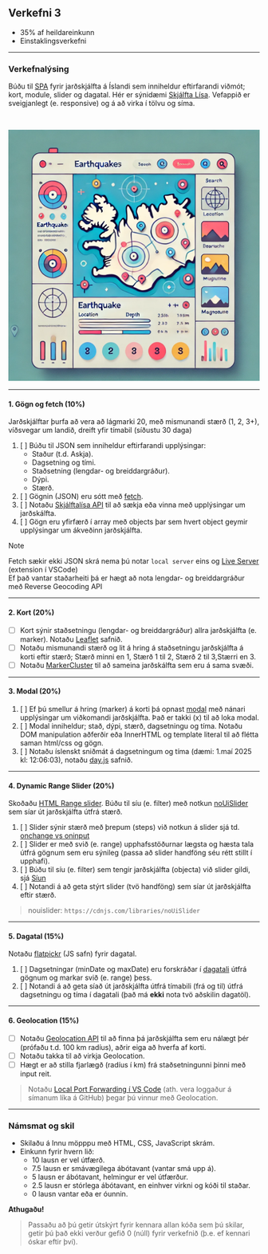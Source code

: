 ## Verkefni 3 

- 35% af heildareinkunn
- Einstaklingsverkefni

---

### Verkefnalýsing

Búðu til [SPA](https://developer.mozilla.org/en-US/docs/Glossary/SPA) fyrir jarðskjálfta á Íslandi sem inniheldur eftirfarandi viðmót; kort, module, slider og dagatal. Hér er sýnidæmi [Skjálfta Lísa](https://skjalftalisa.vedur.is/index.html#/page/map). Vefappið er sveigjanlegt (e. responsive) og á að virka í tölvu og síma.

<br>

![Wireframe](https://github.com/GunnarThorunnarson/FORR3JS05DU/blob/master/Verkefni/v3_mynd.webp)

---

#### 1. Gögn og fetch (10%)

Jarðskjálftar þurfa að vera að lágmarki 20, með mismunandi stærð (1, 2, 3+), víðsvegar um landið, dreift yfir tímabil (síðustu 30 daga) 

1. [ ] Búðu til JSON sem inniheldur eftirfarandi upplýsingar:
    - Staður (t.d. Askja).
    - Dagsetning og tími.
    - Staðsetning (lengdar- og breiddargráður).
    - Dýpi.
    - Stærð.
1. [ ] Gögnin (JSON) eru sótt með [fetch](https://github.com/GunnarThorunnarson/FORR3JS05DU/wiki/Asynchronous).
1. [ ] Notaðu [Skjálftalísa API](https://api.vedur.is/?urls.primaryName=Skj%C3%A1lftal%C3%ADsa)  til að sækja eða vinna með upplýsingar um jarðskálfta.
1. [ ] Gögn eru yfirfærð í array með objects þar sem hvert object geymir upplýsingar um ákveðinn jarðskjálfta.


> [!NOTE]
> Fetch sækir ekki JSON skrá nema þú notar `local server` eins og [Live Server](https://marketplace.visualstudio.com/items?itemName=ritwickdey.LiveServer) (extension í VSCode) <br>
> Ef það vantar staðarheiti þá er hægt að nota lengdar- og breiddargráður með Reverse Geocoding API <br>

<!--
Jarðskálftar data:
- [Allt Ísland - jarðskjálftar siðustur 48klst. (tafla)](https://www.vedur.is/skjalftar-og-eldgos/jardskjalftar#view=table)
- [ArcGIS: skjalftar isn93 - Longterm (Table)](https://www.arcgis.com/home/webmap/viewer.html?url=https%3A%2F%2Fluk.vedur.is%2Farcgis%2Frest%2Fservices%2Fskjalftar%2Fskjalftar_isn93%2FFeatureServer&source=sd)
Reverse geocoding:
- https://www.geoapify.com/tutorial/reverse-geocoding-javascript-tutorial/
- leaflet: https://jsfiddle.net/edbuk7tq/1/
-->

---

#### 2. Kort (20%)
- [ ] Kort sýnir staðsetningu (lengdar- og breiddargráður) allra jarðskjálfta (e. marker). Notaðu [Leaflet](https://leafletjs.com/examples/quick-start/) safnið.
- [ ] Notaðu mismunandi stærð og lit á hring á staðsetningu jarðskjálfta á korti eftir stærð; Stærð minni en 1, Stærð 1 til 2, Stærð 2 til 3,Stærri en 3.
- [ ] Notaðu [MarkerCluster](https://github.com/leaflet/Leaflet.markercluster) til að sameina jarðskálfta sem eru á sama svæði. 

---

#### 3. Modal (20%) 
1. [ ] Ef þú smellur á hring (marker) á korti þá opnast [modal](https://www.freecodecamp.org/news/how-to-build-a-modal-with-javascript/) með nánari upplýsingar um viðkomandi jarðskjálfta. Það er takki (x) til að loka modal.
2. [ ] Modal inniheldur; stað, dýpi, stærð, dagsetningu og tíma. Notaðu DOM manipulation aðferðir eða InnerHTML og template literal til að flétta saman html/css og gögn. 
1. [ ] Notaðu íslenskt sniðmát á dagsetningum og tíma (dæmi: 1.maí 2025 kl: 12:06:03), notaðu [day.js](https://day.js.org/) safnið.

---

#### 4. Dynamic Range Slider (20%)

Skoðaðu [HTML Range slider](https://developer.mozilla.org/en-US/docs/Web/HTML/Element/input/range). Búðu til síu (e. filter) með notkun [noUiSlider](https://refreshless.com/nouislider/) sem síar út jarðskjálfta útfrá stærð. 

1. [ ] Slider sýnir stærð með þrepum (steps) við notkun á slider sjá td. [onchange vs oninput](https://www.impressivewebs.com/onchange-vs-oninput-for-range-sliders/)
1. [ ] Slider er með svið (e. range) upphafsstöðurnar lægsta og hæsta tala útfrá gögnum sem eru sýnileg (passa að slider handföng séu rétt stillt í upphafi).
1. [ ] Búðu til síu (e. filter) sem tengir jarðskjálfta (objecta) við slider gildi, sjá [Síun](https://github.com/GunnarThorunnarson/FORR3JS05DU/wiki/S%C3%ADun) 
1. [ ] Notandi á að geta stýrt slider (tvö handföng) sem síar út jarðskjálfta eftir stærð.

> nouislider: `https://cdnjs.com/libraries/noUiSlider`

---

#### 5. Dagatal (15%)

Notaðu [flatpickr](https://flatpickr.js.org/) (JS safn) fyrir dagatal.

1. [ ] Dagsetningar (minDate og maxDate) eru forskráðar í [dagatali](https://developer.mozilla.org/en-US/docs/Web/HTML/Element/input/date) útfrá gögnum og markar svið (e. range) þess.
1. [ ] Notandi á að geta síað út jarðskjálfta útfrá tímabili (frá og til) útfrá dagsetningu og tíma í dagatali (það má **ekki** nota tvö aðskilin dagatöl). 

<!-- > - dagatal: bæta við takka sem hreinsar uppá reload á filter. -->

---

#### 6. Geolocation (15%)
- [ ] Notaðu [Geolocation API](https://developer.mozilla.org/en-US/docs/Web/API/Geolocation_API) til að finna þá jarðskjálfta sem eru nálægt þér (prófaðu t.d. 100 km radíus), aðrir eiga að hverfa af korti.
- [ ] Notaðu takka til að virkja Geolocation. 
- [ ] Hægt er að stilla fjarlægð (radíus í km) frá staðsetningunni þinni með input reit.

> Notaðu [Local Port Forwarding í VS Code](https://code.visualstudio.com/docs/editor/port-forwarding) (ath. vera loggaður á símanum líka á GitHub) þegar þú vinnur með Geolocation.

---

### Námsmat og skil

- Skilaðu á Innu möpppu með HTML, CSS, JavaScript skrám.
- Einkunn fyrir hvern lið: 
    - 10 lausn er vel útfærð.
    - 7.5 lausn er smávægilega ábótavant (vantar smá upp á).
    - 5 lausn er ábótavant, helmingur er vel útfærður.
    - 2.5 lausn er stórlega ábótavant, en einhver virkni og kóði til staðar.
    - 0 lausn vantar eða er óunnin.


**Athugaðu!**
> Passaðu að þú getir útskýrt fyrir kennara allan kóða sem þú skilar, getir þú það ekki verður gefið 0 (núll) fyrir verkefnið (þ.e. ef kennari óskar eftir því). 


<!--
#### 5. Leit (15%) **make no sense hhér**  skoða ýpi?.
Notandi á að geta fundið jarðskjálfta með notkun leitarreits útfrá Stað (t.d. Bárðabunga, Borgarnes osfrv.) sjá [sýnidæmi](http://javascriptbook.com/code/c12/filter-search.html). Aðrir jarðskjálftar eiga að hverfa af skjá.

1. [ ] Leitað er eftir Stað (ekki case sensitive).
1. [ ] Leit hefst um leið og notandi slær inn bókstaf.

> **Valkvæmt:** Tengdu allar síur þannig að þær virka saman.
- Modal: [ ] Ef þú smellur á hátíð (e. card) þá opnast [modal](https://www.freecodecamp.org/news/how-to-build-a-modal-with-javascript/) með nánari upplýsingar um hátíð og takka (x) til að loka modal.
- Notaðu [JavaScript Modules](https://www.freecodecamp.org/news/difference-between-default-and-named-exports-in-javascript/) fyrir kóðaskipulag.

-->
